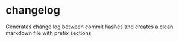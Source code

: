 # changelog
Generates change log between commit hashes and creates a clean markdown file with prefix sections
